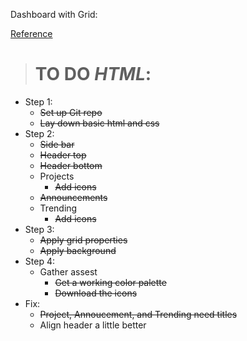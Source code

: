 Dashboard with Grid:

[Reference](https://cdn.statically.io/gh/TheOdinProject/curriculum/43cc6ab69fdfbef40d431a65677d2144668930ac/intermediate_html_css/grid/project_admin_dashboard/imgs/dashboard-project.png)

># TO DO _HTML_:
- Step 1:
    + ~~Set up Git repo~~
    + ~~Lay down basic html and css~~
- Step 2:
    + ~~Side bar~~
    + ~~Header top~~
    + ~~Header bottom~~
    + Projects
        - ~~Add icons~~
    + ~~Announcements~~
    + Trending
        - ~~Add icons~~
- Step 3:
    - ~~Apply grid properties~~
    + ~~Apply background~~
- Step 4:
    + Gather assest
        - ~~Get a working color palette~~
        - ~~Download the icons~~
- Fix:
    - ~~Project, Annoucement, and Trending need titles~~
    - Align header a little better